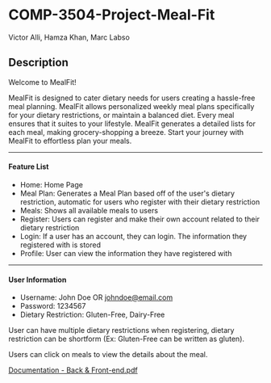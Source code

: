 # COMP-3504-Project-Meal-Fit
Victor Alli, Hamza Khan, Marc Labso

## Description

Welcome to MealFit!

MealFit is designed to cater dietary needs for users creating a hassle-free meal planning. MealFit allows personalized weekly meal plans specifically for your dietary restrictions, or maintain a balanced diet. Every meal ensures that it suites to your lifestyle. MealFit generates a detailed lists for each meal, making grocery-shopping a breeze. Start your journey with MealFit to effortless plan your meals.

------------------------------------------------------------------------------------------------

#### Feature List
- Home: Home Page
- Meal Plan: Generates a Meal Plan based off of the user's dietary restriction, automatic for users who register with their dietary restriction
- Meals: Shows all available meals to users
- Register: Users can register and make their own account related to their dietary restriction
- Login: If a user has an account, they can login. The information they registered with is stored
- Profile: User can view the information they have registered with

------------------------------------------------------------------------------------------------

#### User Information
- Username: John Doe OR johndoe@email.com
- Password: 1234567
- Dietary Restriction: Gluten-Free, Dairy-Free

User can have multiple dietary restrictions when registering, dietary restriction can be shortform (Ex: Gluten-Free can be written as gluten).

Users can click on meals to view the details about the meal.



[Documentation  - Back & Front-end.pdf](https://github.com/user-attachments/files/18070348/Documentation.-.Back.Front-end.pdf)
